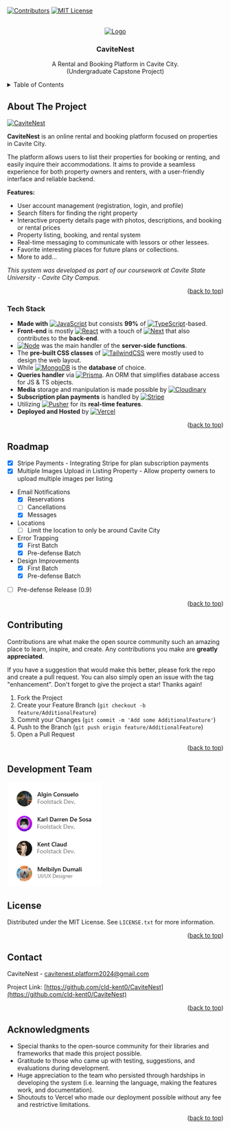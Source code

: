 <!-- PROJECT SHIELDS -->

[![Contributors][contributors-shield]][contributors-url]
[![MIT License][license-shield]][license-url]

<a id="readme-top"></a>

<!-- PROJECT LOGO -->
<br />
<div align="center">
  <a href="https://github.com/cld-kent0/CaviteNest">
    <img src="public/images/cavitenest.png" alt="Logo" width="80" height="80">
  </a>

<h3 align="center">CaviteNest</h3>

  <p align="center">
    A Rental and Booking Platform in Cavite City.
    <br />
    (Undergraduate Capstone Project)
  </p>
</div>

<!-- TABLE OF CONTENTS -->
<details>
  <summary>Table of Contents</summary>
  <ol>
    <li>
      <a href="#about-the-project">About The Project</a>
      <ul>
        <li><a href="#tech-stack">Tech Stack</a></li>
      </ul>
    </li>
    <li><a href="#roadmap">Roadmap</a></li>
      <ul>
        <li><a href="#major">Major</a></li>
        <li><a href="#minor">Minor</a></li>
      </ul>
    <li><a href="#contributing">Contributing</a></li>
    <li><a href="#development-team">Development Team</a></li>
    <li><a href="#license">License</a></li>
    <li><a href="#contact">Contact</a></li>
    <li><a href="#acknowledgments">Acknowledgments</a></li>
  </ol>
</details>

<!-- ABOUT THE PROJECT -->

## About The Project

[![CaviteNest][product-gif]](https://cavite-nest.vercel.app)

**CaviteNest** is an online rental and booking platform focused on properties in Cavite City.

The platform allows users to list their properties for booking or renting, and easily inquire their accommodations. It aims to provide a seamless experience for both property owners and renters, with a user-friendly interface and reliable backend.

**Features:**

- User account management (registration, login, and profile)
- Search filters for finding the right property
- Interactive property details page with photos, descriptions, and booking or rental prices
- Property listing, booking, and rental system
- Real-time messaging to communicate with lessors or other lessees.
- Favorite interesting places for future plans or collections.
- More to add...

*This system was developed as part of our coursework at Cavite State University - Cavite City Campus.*

<p align="right">(<a href="#readme-top">back to top</a>)</p>

<!-- TECH STACK -->

### Tech Stack
- **Made with** [![JavaScript][JavaScript.js]][JavaScript-url] but consists **99%** of [![TypeScript][TypeScript]][TypeScript-url]-based.
- **Front-end** is mostly [![React][React.js]][React-url] with a touch of [![Next][Next.js]][Next-url] that also contributes to the **back-end**.
- [![Node][Node.js]][Node.js-url] was the main handler of the **server-side functions**.
- The **pre-built CSS classes** of [![TailwindCSS][TailwindCSS]][Tailwind-url] were mostly used to design the web layout.
- While [![MongoDB][MongoDB]][MongoDB-url] is the **database** of choice.
- **Queries handler** via [![Prisma][Prisma]][Prisma-url]. An ORM that simplifies database access for JS & TS objects.
- **Media** storage and manipulation is made possible by [![Cloudinary][Cloudinary]][Cloudinary-url]
- **Subscription plan payments** is handled by [![Stripe][Stripe]][Stripe-url]
- Utilizing [![Pusher][Pusher]][Pusher-url] for its **real-time features**.
- **Deployed and Hosted** by [![Vercel][Vercel]][Vercel-url]

<p align="right">(<a href="#readme-top">back to top</a>)</p>

<!-- ROADMAP -->

## Roadmap
- [x] Stripe Payments - Integrating Stripe for plan subscription payments
- [x] Multiple Images Upload in Listing Property - Allow property owners to upload multiple images per listing
- Email Notifications
  - [x] Reservations
  - [ ] Cancellations
  - [x] Messages
- Locations
  - [ ] Limit the location to only be around Cavite City
- Error Trapping
  - [x] First Batch
  - [x] Pre-defense Batch
- Design Improvements
  - [x] First Batch
  - [x] Pre-defense Batch
- [ ] Pre-defense Release (0.9)


<p align="right">(<a href="#readme-top">back to top</a>)</p>

<!-- CONTRIBUTING -->
## Contributing

Contributions are what make the open source community such an amazing place to learn, inspire, and create. Any contributions you make are **greatly appreciated**.

If you have a suggestion that would make this better, please fork the repo and create a pull request. You can also simply open an issue with the tag "enhancement".
Don't forget to give the project a star! Thanks again!

1. Fork the Project
2. Create your Feature Branch (`git checkout -b feature/AdditionalFeature`)
3. Commit your Changes (`git commit -m 'Add some AdditionalFeature'`)
4. Push to the Branch (`git push origin feature/AdditionalFeature`)
5. Open a Pull Request

<p align="right">(<a href="#readme-top">back to top</a>)</p>


<!-- TEAM -->
## Development Team
[![CaviteNest][productteam-png]](https://cavite-nest.vercel.app)


<!-- LICENSE -->
## License

Distributed under the MIT License. See `LICENSE.txt` for more information.

<p align="right">(<a href="#readme-top">back to top</a>)</p>


<!-- CONTACT -->

## Contact

CaviteNest - cavitenest.platform2024@gmail.com

Project Link: [https://github.com/cld-kent0/CaviteNest](https://github.com/cld-kent0/CaviteNest)

<p align="right">(<a href="#readme-top">back to top</a>)</p>

<!-- ACKNOWLEDGMENTS -->

## Acknowledgments

- Special thanks to the open-source community for their libraries and frameworks that made this project possible.
- Gratitude to those who came up with testing, suggestions, and evaluations during development.
- Huge appreciation to the team who persisted through hardships in developing the system (i.e. learning the language, making the features work, and documentation).
- Shoutouts to Vercel who made our deployment possible without any fee and restrictive limitations.


<p align="right">(<a href="#readme-top">back to top</a>)</p>

<!-- MARKDOWN LINKS & IMAGES -->

[product-gif]: https://github.com/cld-kent0/CaviteNest/blob/master/public/images/gif.gif
[productteam-png]: https://github.com/cld-kent0/CaviteNest/blob/master/public/images/team.png
[contributors-shield]: https://img.shields.io/github/contributors/cld-kent0/CaviteNest.svg?style=for-the-badge
[contributors-url]: https://github.com/cld-kent0/CaviteNest/graphs/contributors
[license-shield]: https://img.shields.io/github/license/cld-kent0/CaviteNest?style=for-the-badge
[license-url]: https://github.com/cld-kent0/CaviteNest/blob/master/LICENSE.txt
[JavaScript.js]: https://img.shields.io/badge/JavaScript-%231a4065?style=for-the-badge&logo=Javascript
[JavaScript-url]: https://www.w3schools.com/js
[Next.js]: https://img.shields.io/badge/next.js-000000?style=for-the-badge&logo=nextdotjs&logoColor=white
[Next-url]: https://nextjs.org
[React.js]: https://img.shields.io/badge/react.js-black?style=for-the-badge&logo=react
[React-url]: https://reactjs.org/
[TailwindCSS]: https://img.shields.io/badge/tailwindcss-%23445469?style=for-the-badge&logo=tailwindcss
[Tailwind-url]: https://tailwindcss.com/
[MongoDB]: https://img.shields.io/badge/MongoDb-%23001f2c?style=for-the-badge&logo=mongodb&logoColor=%2300fe69
[MongoDB-url]: https://www.mongodb.com
[Prisma]: https://img.shields.io/badge/Prisma-%23457dd1?style=for-the-badge&logo=prisma
[Prisma-url]: https://www.prisma.io
[TypeScript]: https://img.shields.io/badge/Typescript-lightblue?style=for-the-badge&logo=typescript
[TypeScript-url]: https://www.typescriptlang.org/
[Node.js]: https://img.shields.io/badge/Node.js-%23e1efd8?style=for-the-badge&logo=node.js
[Node.js-url]: https://nodejs.org/en
[Cloudinary]: https://img.shields.io/badge/Cloudinary-%23ced6f4?style=for-the-badge&logo=cloudinary&logoColor=blue
[Cloudinary-url]: https://cloudinary.com/
[Stripe]: https://img.shields.io/badge/stripe-%23635bff?style=for-the-badge&logo=stripe&logoColor=white
[Stripe-url]: https://stripe.com/
[Pusher]: https://img.shields.io/badge/Pusher-%232f0b4e?style=for-the-badge&logo=pusher&logoColor=%2305c46d
[Pusher-url]: https://pusher.com/
[Vercel]: https://img.shields.io/badge/Vercel-black?style=for-the-badge&logo=vercel
[Vercel-url]: https://vercel.com

